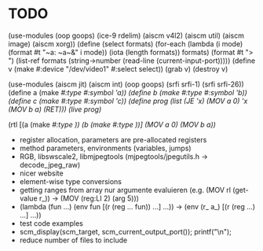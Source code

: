 # TODO

(use-modules (oop goops) (ice-9 rdelim) (aiscm v4l2) (aiscm util) (aiscm image) (aiscm xorg))
(define (select formats)
  (for-each (lambda (i mode) (format #t "~a: ~a~&" i mode))
            (iota (length formats))
            formats)
  (format #t "> ")
  (list-ref formats (string->number (read-line (current-input-port)))))
(define v (make <v4l2> #:device "/dev/video1" #:select select))
(grab v)
(destroy v)

(use-modules (aiscm jit) (aiscm int) (oop goops) (srfi srfi-1) (srfi srfi-26))
(define a (make <var> #:type <int> #:symbol 'a))
(define b (make <var> #:type <int> #:symbol 'b))
(define c (make <var> #:type <int> #:symbol 'c))
(define prog (list (JE 'x) (MOV a 0) 'x (MOV b a) (RET)))
(live prog)

(rtl [(a (make <var> #:type <int>)) (b (make <var> #:type <int>))] (MOV a 0) (MOV b a))

* register allocation, parameters are pre-allocated registers
* method parameters, environments (variables, jumps)
* RGB, libswscale2, libmjpegtools (mjpegtools/jpegutils.h -> decode_jpeg_raw)
* nicer website
* element-wise type conversions
* getting ranges from array
  nur argumente evaluieren (e.g. (MOV rl (get-value r_)) -> (MOV (reg:LI 2) (arg 5)))
* (lambda (fun ...) (env fun [(r (reg ... fun)) ...] ...)) ->
  (env (r_ a_) [(r (reg ...) ...] ...))
* test code examples
* scm_display(scm_target, scm_current_output_port()); printf("\n");
* reduce number of files to include
